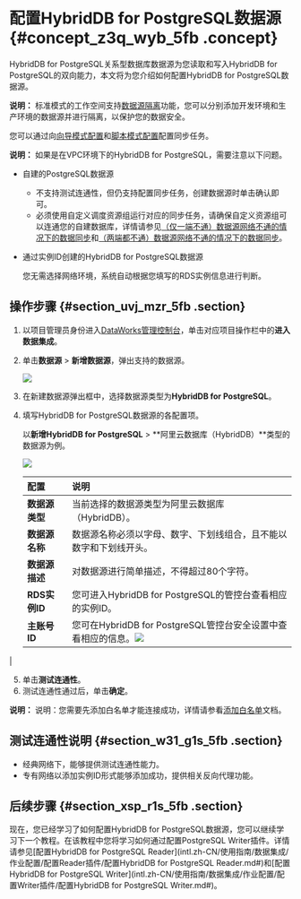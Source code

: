 # 配置HybridDB for PostgreSQL数据源 {#concept_z3q_wyb_5fb .concept}

HybridDB for PostgreSQL关系型数据库数据源为您读取和写入HybridDB for PostgreSQL的双向能力，本文将为您介绍如何配置HybridDB for PostgreSQL数据源。

**说明：** 标准模式的工作空间支持[数据源隔离](intl.zh-CN/使用指南/数据集成/数据源配置/数据源隔离.md#)功能，您可以分别添加开发环境和生产环境的数据源并进行隔离，以保护您的数据安全。

您可以通过向[向导模式配置](intl.zh-CN/使用指南/数据集成/作业配置/配置Reader插件/向导模式配置.md#)和[脚本模式配置](intl.zh-CN/使用指南/数据集成/作业配置/配置Reader插件/脚本模式配置.md#)配置同步任务。

**说明：** 如果是在VPC环境下的HybridDB for PostgreSQL，需要注意以下问题。

-   自建的PostgreSQL数据源
    -   不支持测试连通性，但仍支持配置同步任务，创建数据源时单击确认即可。
    -   必须使用自定义调度资源组运行对应的同步任务，请确保自定义资源组可以连通您的自建数据库，详情请参见[（仅一端不通）数据源网络不通的情况下的数据同步](intl.zh-CN/使用指南/数据集成/最佳实践/（仅一端不通）数据源网络不通的情况下的数据同步.md#)和[（两端都不通）数据源网络不通的情况下的数据同步](intl.zh-CN/使用指南/数据集成/最佳实践/（两端都不通）数据源网络不通的情况下的数据同步.md#)。
-   通过实例ID创建的HybridDB for PostgreSQL数据源

    您无需选择网络环境，系统自动根据您填写的RDS实例信息进行判断。


## 操作步骤 {#section_uvj_mzr_5fb .section}

1.  以项目管理员身份进入[DataWorks管理控制台](https://workbench.data.aliyun.com/console)，单击对应项目操作栏中的**进入数据集成**。
2.  单击**数据源** \> **新增数据源**，弹出支持的数据源。

    ![](images/32074_zh-CN.jpeg)

3.  在新建数据源弹出框中，选择数据源类型为**HybridDB for PostgreSQL**。
4.  填写HybridDB for PostgreSQL数据源的各配置项。

    以**新增HybridDB for PostgreSQL** \> **阿里云数据库（HybridDB）**类型的数据源为例。

    ![](images/32075_zh-CN.jpeg)

    |配置|说明|
    |:-|:-|
    |**数据源类型**|当前选择的数据源类型为阿里云数据库（HybridDB）。|
    |**数据源名称**|数据源名称必须以字母、数字、下划线组合，且不能以数字和下划线开头。|
    |**数据源描述**|对数据源进行简单描述，不得超过80个字符。|
    |**RDS实例ID**|您可进入HybridDB for PostgreSQL的管控台查看相应的实例ID。|
    |**主账号ID**|您可在HybridDB for PostgreSQL管控台安全设置中查看相应的信息。![](http://static-aliyun-doc.oss-cn-hangzhou.aliyuncs.com/assets/img/62183/155323382232076_zh-CN.png)

|

5.  单击**测试连通性**。
6.  测试连通性通过后，单击**确定**。

**说明：** 说明：您需要先添加白名单才能连接成功，详情请参看[添加白名单](intl.zh-CN/使用指南/数据集成/常见配置/添加白名单.md#)文档。

## 测试连通性说明 {#section_w31_g1s_5fb .section}

-   经典网络下，能够提供测试连通性能力。
-   专有网络以添加实例ID形式能够添加成功，提供相关反向代理功能。

## 后续步骤 {#section_xsp_r1s_5fb .section}

现在，您已经学习了如何配置HybridDB for PostgreSQL数据源，您可以继续学习下一个教程。在该教程中您将学习如何通过配置PostgreSQL Writer插件。详情请参见[配置HybridDB for PostgreSQL Reader](intl.zh-CN/使用指南/数据集成/作业配置/配置Reader插件/配置HybridDB for PostgreSQL Reader.md#)和[配置HybridDB for PostgreSQL Writer](intl.zh-CN/使用指南/数据集成/作业配置/配置Writer插件/配置HybridDB for PostgreSQL Writer.md#)。

